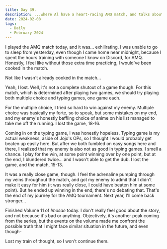 ```yaml
---
title: Day 39.
description: ...where Al have a heart-racing AMQ match, and talks about Imosae.
date: 2024-02-08
tags: 
  - Daily
  - February 2024
---
```


I played the AMQ match today, and it was... exhilirating. I was unable to go to sleep from yesterday, even though I came home near midnight, because I spent the hours training with someone I know on Discord, for AMQ. Honestly, I feel like without those extra time practicing, I would've been cooked in the match.

Not like I wasn't already cooked in the match...

Yeah, I lost. Well, it's not a complete shutout of a game though. For this match, which is determined after playing two games, we should try playing both multiple choice and typing games, one game each.

For the multiple choice, I tried so hard to win against my enemy. Multiple choice was basically my forte, so to speak, but some mistakes on my end, and my enemy's honestly baffling choice of anime on his list managed to take me off the running. I lost the game, 18-16.

Coming in on the typing game, I was honestly hopeless. Typing game is my actual weakness, aside of Jojo's OPs, so I thought I would probably get beaten up easily here. But after we both fumbled on easy songs here and there, I realized that my enemy is also not as good in typing games. I smell a chance. I play for the win, at some point winning over by one point, but at the end, I blundered twice... and I wasn't able to get the dub. I lost the game, and the match, 15-13.

It was a really close game, though. I feel the adrenaline pumping through my veins throughout the match, and got my enemy to admit that I didn't make it easy for him (it was really close, I could have beaten him at some point). But he ended up winning in the end, there's no debating that. That's the end of my journey for the AMQ tournament. Next year, I'll come back stronger...

Finished Volume 11 of *Imosae* today. I don't really feel good about the story, and not because it's bad or anything. Objectively, it's another peak coming from the series, but the events on the volume made me confront the possible truth that I might face similar situation in the future, and even though-

Lost my train of thought, so I won't continue them.